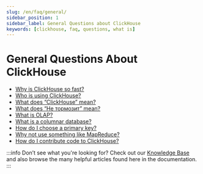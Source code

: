```yaml
---
slug: /en/faq/general/
sidebar_position: 1
sidebar_label: General Questions about ClickHouse
keywords: [clickhouse, faq, questions, what is]
---
```


# General Questions About ClickHouse

- [Why is ClickHouse so fast?](../../faq/general/why-clickhouse-is-so-fast.md)
- [Who is using ClickHouse?](../../faq/general/who-is-using-clickhouse.md)
- [What does “ClickHouse” mean?](../../faq/general/dbms-naming.md)
- [What does “Не тормозит” mean?](../../faq/general/ne-tormozit.md)
- [What is OLAP?](../../faq/general/olap.md)
- [What is a columnar database?](../../faq/general/columnar-database.md)
- [How do I choose a primary key?](../../guides/best-practices/sparse-primary-indexes.md)
- [Why not use something like MapReduce?](../../faq/general/mapreduce.md)
- [How do I contribute code to ClickHouse?](../../faq/general/how-do-i-contribute-code-to-clickhouse.md)

:::info Don’t see what you're looking for?
Check out our [Knowledge Base](/knowledgebase/) and also browse the many helpful articles found here in the documentation.
:::

